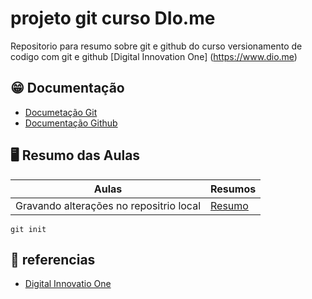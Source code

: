 
# projeto git curso DIo.me

Repositorio para resumo sobre git e github do curso versionamento de codigo com git e github [Digital Innovation One] (https://www.dio.me)

## 😁 Documentação
- [Documetação Git](https://git-scm.com/doc)
- [Documentação Github](https://docs.github.com/)

## 🖥️ Resumo das Aulas

| Aulas | Resumos|
|-------|---------|
|Gravando alterações no repositrio local |[Resumo](https://web.dio.me/course/versionamento-de-codigo-com-git-e-github/learning/599dd3dd-d189-474f-a55c-22f37b4472da)|

```
git init
```

## 🔎 referencias
- [Digital Innovatio One](https://www.dio.me)
